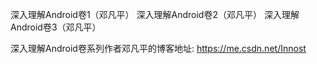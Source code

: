 
深入理解Android卷1（邓凡平）
深入理解Android卷2（邓凡平）
深入理解Android卷3（邓凡平）

深入理解Android卷系列作者邓凡平的博客地址:
https://me.csdn.net/Innost